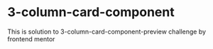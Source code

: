 # 3-column-card-component
This is solution to 3-column-card-component-preview challenge by frontend mentor
